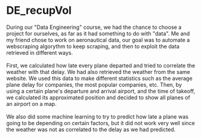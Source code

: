 # DE_recupVol

During our "Data Engineering" course, we had the chance to choose a project for ourselves, as far as it had something to do
with "data". Me and my friend chose to work on aeronautical data, our goal was to automate a
webscraping algorythm to keep scraping, and then to exploit the data retrieved in different ways.<br><br>
First, we calculated how late every plane departed and tried to correlate the weather with that
delay. We had also retrieved the weather
from the same website.
We used this data to make different statistics such as the average plane delay for companies, the
most popular companies, etc.
Then, by using a certain plane's departure and arrival airport, and the time of takeoff, we
calculated its approximated position and decided to
show all planes of an airport on a map.<br><br>
We also did some machine learning to try to predict how late a plane was going to be depending on
certain factors, but it did not work
very well since the weather was not as correlated to the delay as we had predicted.<br><br>

